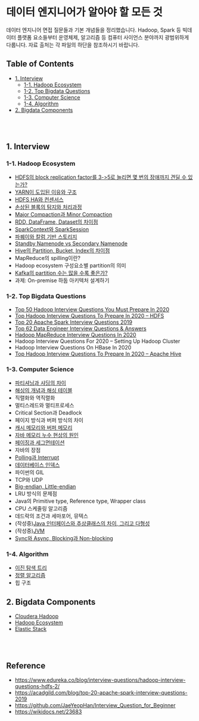 # 데이터 엔지니어가 알아야 할 모든 것

데이터 엔지니어 면접 질문들과 기본 개념들을 정리했습니다.
Hadoop, Spark 등 빅데이터 플랫폼 요소들부터 운영체제, 알고리즘 등 컴퓨터 사이언스
분야까지 광범위하게 다룹니다.
자료 출처는 각 파일의 하단을 참조하시기 바랍니다.

## Table of Contents
- [1. Interview](#1-interview)
  - [1-1. Hadoop Ecosystem](#1-1-hadoop-ecosystem)
  - [1-2. Top Bigdata Questions](#1-2-top-bigdata-questions)
  - [1-3. Computer Science](#1-3-computer-science)
  - [1-4. Algorithm](#1-4-algorithm)
- [2. Bigdata Components](#2-bigdata-components)

</br>
</br>

## 1. Interview

### 1-1. Hadoop Ecosystem
- [HDFS의 block replication factor를 3->5로 늘리면 몇 번의 장애까지 견딜 수 있는가?](interview/hadoop/hdfs_replication_and_fault_tolerance.md)
- [YARN이 도입된 이유와 구조](interview/hadoop/why_use_yarn.md)
- [HDFS HA와 컨센서스](interview/hadoop/hdfs_ha_and_consensus.md)
- [손상된 블록의 탐지와 처리과정](interview/hadoop/hdfs_block_scanner.md)
- [Major Compaction과 Minor Compaction](interview/hadoop/hbase_compaction.md)
- [RDD, DataFrame, Dataset의 차이점](interview/hadoop/rdd_df_ds.md)
- [SparkContext와 SparkSession](interview/hadoop/sparkcontext_sparksession.md)
- [파퀘이와 칼럼 기반 스토리지](interview/hadoop/parquet_and_column_based_storage.md)
- [Standby Namenode vs Secondary Namenode](interview/hadoop/standbynn_secondarynn.md)
- [Hive의 Partition, Bucket, Index의 차이점](interview/hadoop/hive_partition_bucket_index.md)
- MapReduce의 spilling이란?
- Hadoop ecosystem 구성요소별 partition의 의미
- [Kafka의 partition 수는 많을 수록 좋은가?](interview/hadoop/kafka_too_many_partitions.md)
- 과제: On-premise 하둡 아키텍처 설계하기

### 1-2. Top Bigdata Questions
- [Top 50 Hadoop Interview Questions You Must Prepare In 2020](interview/top_bigdata_questions/top_50_hadoop_interview_questions_in_2020.md)
- [Top Hadoop Interview Questions To Prepare In 2020 – HDFS](interview/top_bigdata_questions/top_hadoop_interview_questions_in_2020_hdfs.md)
- [Top 20 Apache Spark Interview Questions 2019](interview/top_bigdata_questions/top_20_apache_spark_interview_questions_2019.md)
- [Top 62 Data Engineer Interview Questions & Answers](interview/top_bigdata_questions/top_62_data_engineer_interview_questions.md)
- [Hadoop MapReduce Interview Questions In 2020](interview/top_bigdata_questions/hadoop_mapreduce_interview_questions_in_2020.md)
- Hadoop Interview Questions For 2020 – Setting Up Hadoop Cluster
- Hadoop Interview Questions On HBase In 2020
- [Top Hadoop Interview Questions To Prepare In 2020 – Apache Hive](interview/top_bigdata_questions/top_hadoop_interview_questions-hive.md)

### 1-3. Computer Science
- [파티셔닝과 샤딩의 차이](interview/computer_science/partitioning_vs_sharding.md)
- [해싱의 개념과 해싱 테이블](interview/computer_science/hash_table.md)
- 직렬화와 역직렬화
- 멀티스레드와 멀티프로세스
- Critical Section과 Deadlock
- 페이지 방식과 버퍼 방식의 차이
- [캐시 메모리와 버퍼 메모리](interview/computer_science/difference_between_cache_and_buffer.md)
- [자바 메모리 누수 현상의 원인](interview/computer_science/understanding_memory_leaks_in_java.md)
- [페이징과 세그먼테이션](interview/computer_science/paging_segmentation.md)
- 자바의 장점
- [Polling과 Interrupt](interview/computer_science/polling_and_interrupt.md)
- [데이터베이스 인덱스](interview/computer_science/database_index.md)
- 파이썬의 GIL
- TCP와 UDP
- [Big-endian, Little-endian](interview/computer_science/big_endian_little_endian.md)
- LRU 방식의 문제점
- Java의 Primitive type, Reference type, Wrapper class
- CPU 스케줄링 알고리즘
- 데드락의 조건과 세마포어, 뮤텍스
- (작성중)[Java 인터페이스와 추상클래스의 차이, 그리고 다형성](interview/computer_science/interface_vs_abstract_class.md)
- (작성중)[JVM](interview/computer_science/jvm.md)
- [Sync와 Async, Blocking과 Non-blocking](interview/computer_science/sync_async_block_nonblock.md)

### 1-4. Algorithm
- [이진 탐색 트리](interview/algorithm/binary_search_tree.ipynb)
- [정렬 알고리즘](interview/algorithm/sorting_algorithm.md)
- 힙 구조

## 2. Bigdata Components
- [Cloudera Hadoop](bigdata_components/cloudera)
- [Hadoop Ecosystem](bigdata_components/hadoop_ecosystem)
- [Elastic Stack](bigdata_components/elk_stack)

</br>
</br>

## Reference
- https://www.edureka.co/blog/interview-questions/hadoop-interview-questions-hdfs-2/
- https://acadgild.com/blog/top-20-apache-spark-interview-questions-2019
- https://github.com/JaeYeopHan/Interview_Question_for_Beginner
- https://wikidocs.net/23683

